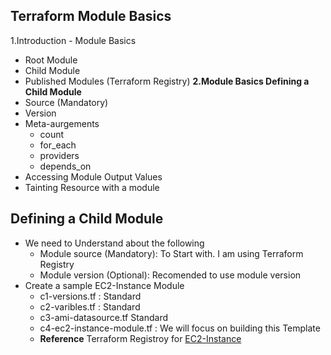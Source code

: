 ## Terraform Module Basics
1.Introduction - Module Basics
- Root Module
- Child Module
- Published Modules (Terraform Registry)
**2.Module Basics Defining a Child Module**
- Source (Mandatory)
- Version
- Meta-aurgements 
    - count 
    - for_each
    - providers
    - depends_on
- Accessing Module Output Values
- Tainting Resource with a module
## Defining a Child Module 
- We need to Understand about the following
    - Module source (Mandatory): To Start with. I am using Terraform Registry
    - Module version (Optional): Recomended to use module version
- Create a sample EC2-Instance Module
    - c1-versions.tf : Standard
    - c2-varibles.tf : Standard
    - c3-ami-datasource.tf Standard
    - c4-ec2-instance-module.tf : We will focus on building this Template
    - **Reference** Terraform Registroy for [EC2-Instance](https://registry.terraform.io/modules/terraform-aws-modules/ec2-instance/aws/latest)